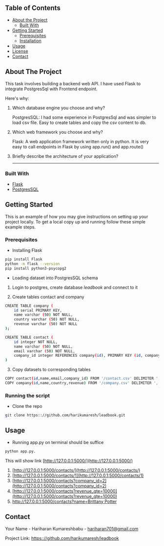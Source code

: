 <!-- TABLE OF CONTENTS -->
## Table of Contents

* [About the Project](#about-the-project)
  * [Built With](#built-with)
* [Getting Started](#getting-started)
  * [Prerequisites](#prerequisites)
  * [Installation](#installation)
* [Usage](#usage)
* [License](#license)
* [Contact](#contact)


<!-- ABOUT THE PROJECT -->
## About The Project


This task involves building a backend web API. I have used Flask to integrate PostgresSql with Frontend endpoint.

Here's why:

1. Which database engine you choose and why?

   PostgresSQL: I had some experience in PostgresSql and was simpler to load csv file.
   Easy to create tables and copy the csv content to db.
   
2. Which web framework you choose and why?

   Flask: A web application framework written only in python. It is very easy to call endpoints in Flask by using app.run() and app.route() 
3. Briefly describe the architecture of your application?
   
   --------


<!-- BUILT WITH -->
### Built With

* [Flask](https://www.tutorialspoint.com/flask/index.htm)
* [PostgresSQL](https://www.postgresql.org/)


<!-- GETTING STARTED -->
## Getting Started

This is an example of how you may give instructions on setting up your project locally.
To get a local copy up and running follow these simple example steps.

### Prerequisites



* Installing Flask
```sh
pip install Flask
python -m flask --version
pip install python3-psycopg2
```

* Loading dataset into PostgresSQL schema

1. Login to postgres, create database _leadbook_ and connect to it

2. Create tables contact and company
```sh 
CREATE TABLE company (                                                                               
    id serial PRIMARY KEY,
    name varchar (50) NOT NULL,
    country varchar (50) NOT NULL,
    revenue varchar (50) NOT NULL
);
```
```sh
CREATE TABLE contact (                                                                               
    id integer NOT NULL,
    name varchar (50) NOT NULL,
    email varchar (50) NOT NULL,
    company_id integer REFERENCES company(id), PRIMARY KEY (id, company_id)
)
```

3. Copy datasets to corresponding tables
```sh 
COPY contact(id,name,email,company_id) FROM '/contact.csv' DELIMITER ',' CSV HEADER;
COPY company(id,name,country,revenue) FROM '/company.csv' DELIMITER ',' CSV HEADER;
```

### Running the script

* Clone the repo
```sh
git clone https:://github.com/harikumaresh/leadbook.git
```


## Usage

* Running app.py on terminal should be suffice
```sh
python app.py.
```
This will show link [http://127.0.0.1:5000/](http://127.0.0.1:5000/)
1. [http://127.0.0.1:5000/contacts/](http://127.0.0.1:5000/contacts/)
2. [http://127.0.0.1:5000/contacts/1](http://127.0.0.1:5000/contacts/1)
3. [http://127.0.0.1:5000/contacts?company_id=2](http://127.0.0.1:5000/contacts?company_id=2)
4. [http://127.0.0.1:5000/contacts?revenue_gte=10000](http://127.0.0.1:5000/contacts?revenue_gte=10000)
5. [http://127.0.0.1:5000/contacts?name=Brittany Potter](http://127.0.0.1:5000/contacts?name=Brittany%20Potter) 
 


<!-- CONTACT -->
## Contact

Your Name - Hariharan Kumareshbabu - hariharan701@gmail.com

Project Link: [https:://github.com/harikumaresh/leadbook](https:://github.com/harikumaresh/leadbook)



